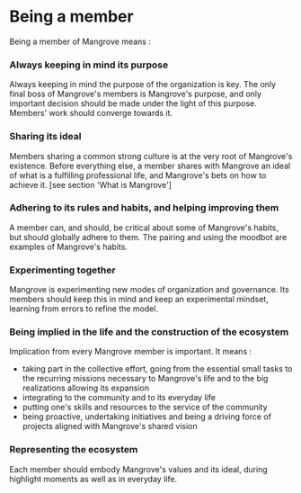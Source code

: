 # Being a member

Being a member of Mangrove means :

### Always keeping in mind its purpose 

Always keeping in mind the purpose of the organization is key. The only final boss of Mangrove's members is Mangrove's purpose, and only important decision should be made under the light of this purpose. Members' work should converge towards it.


### Sharing its ideal

Members sharing a common strong culture is at the very root of Mangrove's existence. Before everything else, a member shares with Mangrove an ideal of what is a fulfilling professional life, and Mangrove's bets on how to achieve it. [see section 'What is Mangrove']


### Adhering to its rules and habits, and helping improving them
A member can, and should, be critical about some of Mangrove's habits, but should globally adhere to them. The pairing and using the moodbot are examples of Mangrove's habits.


### Experimenting together
Mangrove is experimenting new modes of organization and governance. Its members should keep this in mind and keep an experimental mindset, learning from errors to refine the model.


### Being implied in the life and the construction of the ecosystem
Implication from every Mangrove member is important. It means :
- taking part in the collective effort, going from the essential small tasks to the recurring missions necessary to Mangrove's life and to the big realizations allowing its expansion
- integrating to the community and to its everyday life
- putting one's skills and resources to the service of the community
- being proactive, undertaking initiatives and being a driving force of projects aligned with Mangrove's shared vision

### Representing the ecosystem
Each member should embody Mangrove's values  and its ideal, during highlight moments as well as in everyday life.






